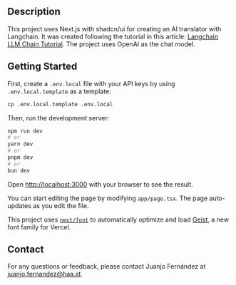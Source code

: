 ## Description

This project uses Next.js with shadcn/ui for creating an AI translator with Langchain. It was created following the tutorial in this article: [Langchain LLM Chain Tutorial](https://js.langchain.com/docs/tutorials/llm_chain/). The project uses OpenAI as the chat model.

## Getting Started

First, create a `.env.local` file with your API keys by using `.env.local.template` as a template:

```bash
cp .env.local.template .env.local
```

Then, run the development server:

```bash
npm run dev
# or
yarn dev
# or
pnpm dev
# or
bun dev
```

Open [http://localhost:3000](http://localhost:3000) with your browser to see the result.

You can start editing the page by modifying `app/page.tsx`. The page auto-updates as you edit the file.

This project uses [`next/font`](https://nextjs.org/docs/app/building-your-application/optimizing/fonts) to automatically optimize and load [Geist](https://vercel.com/font), a new font family for Vercel.

## Contact

For any questions or feedback, please contact Juanjo Fernández at [juanjo.fernandez@haa.st](mailto:juanjo.fernandez@haa.st).
